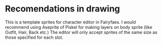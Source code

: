 # Recomendations in drawing
This is a template sprites for character editor in Fairyfaes.
I would recommend using Aseprite of Piskel for making layers on body sprite (like Outfit, Hair, Back etc.) 
The editor will only accept sprites of the same size as those specified for each slot.
